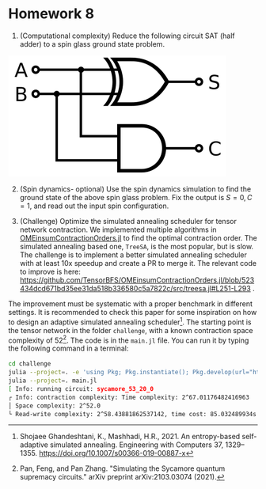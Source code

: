 # Homework 8

1. (Computational complexity) Reduce the following circuit SAT (half adder) to a spin glass ground state problem.

  ![](halfadder.png)

2. (Spin dynamics- optional) Use the spin dynamics simulation to find the ground state of the above spin glass problem. Fix the output is $S=0, C=1$, and read out the input spin configuration.

3. (Challenge) Optimize the simulated annealing scheduler for tensor network contraction. We implemented multiple algorithms in [OMEinsumContractionOrders.jl](https://github.com/TensorBFS/OMEinsumContractionOrders.jl) to find the optimal contraction order.
The simulated annealing based one, `TreeSA`, is the most popular, but is slow. The challenge is to implement a better simulated annealing scheduler with at least 10x speedup and create a PR to merge it.
The relevant code to improve is here: https://github.com/TensorBFS/OMEinsumContractionOrders.jl/blob/523434dcd671bd35ee31da518b336580c5a7822c/src/treesa.jl#L251-L293 .

The improvement must be systematic with a proper benchmark in different settings. It is recommended to check this paper for some inspiration on how to design an adaptive simulated annealing scheduler[^Shojaee2021].
The starting point is the tensor network in the folder `challenge`, with a known contraction space complexity of $52$[^Pan2021]. 
The code is in the `main.jl` file. You can run it by typing the following command in a terminal:

```bash
cd challenge
julia --project=. -e 'using Pkg; Pkg.instantiate(); Pkg.develop(url="https://github.com/TensorBFS/OMEinsumContractionOrders.jl.git")'
julia --project=. main.jl
[ Info: running circuit: sycamore_53_20_0
┌ Info: contraction complexity: Time complexity: 2^67.01176482416963
│ Space complexity: 2^52.0
└ Read-write complexity: 2^58.43881862537142, time cost: 85.032489934s
```


[^Pan2021]: Pan, Feng, and Pan Zhang. "Simulating the Sycamore quantum supremacy circuits." arXiv preprint arXiv:2103.03074 (2021).
[^Shojaee2021]: Shojaee Ghandeshtani, K., Mashhadi, H.R., 2021. An entropy-based self-adaptive simulated annealing. Engineering with Computers 37, 1329–1355. https://doi.org/10.1007/s00366-019-00887-x

